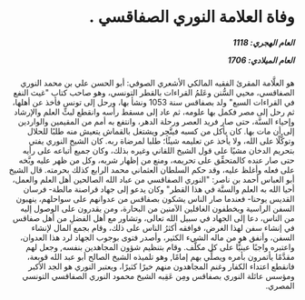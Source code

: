 <h1 dir="rtl">وفاة العلامة النوري الصفاقسي .</h1>

<h5 dir="rtl">العام الهجري:  1118

العام الميلادي: 1706

</h5>

<p dir="rtl">هو العلَّامة المقرئ الفقيه المالكي الأشعري الصوفي: أبو الحسن علي بن محمد النوري الصفاقسي، محيي السُّنن وعَلمُ القراءات بالقطر التونسي، وهو صاحب كتاب "غيث النفع في القراءات السبع" ولد بصفاقس سنة 1053 ونشأ بها، ورحل إلى تونس فأخذ عن أهلها، ثم رحل إلى مصر فكمل بها علومه، ثم عاد إلى مسقط رأسه وانقطع لبثِّ العلم والإرشاد وإحياء السنَّة، حتى صار فريد العصر ورحلة الدهر، وانتفع به أمم من المقيمين والواردين إلى أن مات بها. كان يأكل من كسبه فيتَّجِر ويشتغل بالقماش يتعيش منه طلبًا للحلال وتوكُّلًا على الله، ولا يأخذ عن تعليمه شيئًا؛ طلبا لمرضاة ربه. كان الشيخ النوري يفتي بتحريم الدخان مشيًا على قول الشيخ اللقاني وغيره بذلك، وكان جميع أتباعه على رأيه حتى صار عنده كالمتحقِّق على تحريمه، ومنع من إظهار شربه، وكل من ظهر عليه وبَّخه على فعله وأغلظ عليه، وقد حكم السلطان العثماني محمد الرابع كذلك بحرمته. قال الشيخ أبو العباس أحمد بن ناصر: "النوري الصفاقسي من عباد الله الصالحين أهل العلم والعمل، أحيا الله به العلم والسنَّة في هذا القطر" وكان يدعو إلى جهاد قراصنة مالطة- فرسان القديس يوحنا- فعندما صار الناس يشكون بصفاقس من عدوانهم على سواحلهم، ينهبون السفن الراسية ويخطفون الغافلين الآمنين من البحارة، ومن يقدرون على الوصول إليه من الناس، دعا إلى الجهاد في سبيل الله تعالى، وتشاور مع أهل الفضلِ من أهل صفاقس في إنشاء سفن لهذا الغرض، فوافقه أكثرُ الناس على ذلك، وقام بجمع المال لإنشاء السفن، وأنفق هو من ماله الشيء الكثير، وأصدر فتوى بوجوب الجهاد لرد هذا العدوان، واعتبره واجبًا عينيًّا على كل مكلَّف. وقام بتنظيم شؤون المجاهدين بنفسه, وجعل لهم مقدَّمًا يأتمرون بأمره ويصلِّي بهم إمامًا, وهو تلميذه الشيخ الصالح أبو عبد الله قوبعة، فانقطع اعتداء الكفار وغنم المجاهدون منهم خيرًا كثيرًا، ويعتبر النوري هو الجد الأكبر ومؤسس عائلة النوري بصفاقس ومِن عَقِبه الشيخ محمود النوري الصفاقسي التونسي المصري.</p></br>
